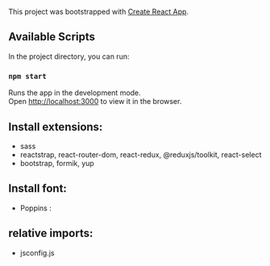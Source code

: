 This project was bootstrapped with [Create React App](https://github.com/facebook/create-react-app).

## Available Scripts

In the project directory, you can run:

### `npm start`

Runs the app in the development mode.<br />
Open [http://localhost:3000](http://localhost:3000) to view it in the browser.

## Install extensions:
- sass
- reactstrap, react-router-dom, react-redux, @reduxjs/toolkit, react-select
- bootstrap, formik, yup

## Install font: 
- Poppins : <link href="https://fonts.googleapis.com/css2?family=Poppins:ital,wght@0,400;0,700;1,400;1,700&display=swap" rel="stylesheet">

## relative imports:
- jsconfig.js

